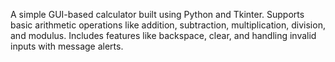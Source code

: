 A simple GUI-based calculator built using Python and Tkinter. Supports basic arithmetic operations like addition, subtraction, multiplication, division, and modulus. Includes features like backspace, clear, and handling invalid inputs with message alerts.
